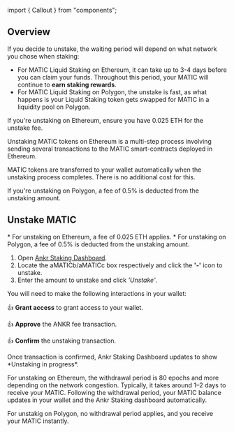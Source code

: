 import { Callout } from "components";

## Overview

If you decide to unstake, the waiting period will depend on what network you chose when staking:
* For MATIC Liquid Staking on Ethereum, it can take up to 3-4 days before you can claim your funds. Throughout this period, your MATIC will continue to **earn staking rewards**.
* For MATIC Liquid Staking on Polygon, the unstake is fast, as what happens is your Liquid Staking token gets swapped for MATIC in a liquidity pool on Polygon. 

<Callout> 
If you're unstaking on Ethereum, ensure you have 0.025 ETH for the unstake fee.  

Unstaking MATIC tokens on Ethereum is a multi-step process involving sending several transactions to the MATIC smart-contracts deployed in Ethereum.

MATIC tokens are transferred to your wallet automatically when the unstaking process completes. There is no additional cost for this.

If you're unstaking on Polygon, a fee of 0.5% is deducted from the unstaking amount.
</Callout>

## Unstake MATIC
<Callout type="warning" emoji="❗"> 
* For unstaking on Ethereum, a fee of 0.025 ETH applies.
* For unstaking on Polygon, a fee of 0.5% is deducted from the unstaking amount.
</Callout>

1. Open [Ankr Staking Dashboard](https://www.ankr.com/staking/dashboard/).
3. Locate the aMATICb/aMATICc box respectively and click the **'-'** icon to unstake.
4. Enter the amount to unstake and click *'Unstake'*.

You will need to make the following interactions in your wallet:

👍 **Grant access** to grant access to your wallet.

👍 **Approve** the ANKR fee transaction.

👍 **Confirm** the unstaking transaction.

<Callout emoji="✅">
Once transaction is confirmed, Ankr Staking Dashboard updates to show *Unstaking in progress*.

For unstaking on Ethereum, the withdrawal period is 80 epochs and more depending on the network congestion. Typically, it takes around 1–2 days to receive your MATIC. 
Following the withdrawal period, your MATIC balance updates in your wallet and the Ankr Staking dashboard automatically.

For unstakig on Polygon, no withdrawal period applies, and you receive your MATIC instantly.
</Callout>

